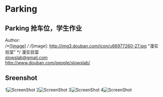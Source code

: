 Parking
=======
## Parking 抢车位，学生作业

Author:  
/*[![image]](http://www.douban.com/people/slowslab/)  */
/*[image]: http://img3.douban.com/icon/u66977260-27.jpg "漫实验室" */
漫实验室  
<slowslab@gmail.com>  
<http://www.douban.com/people/slowslab/>

## Sreenshot
1![ScreenShot](https://raw.github.com/TonnyTao/Parking/master/ScreenShot/1.png )
2![ScreenShot](https://raw.github.com/TonnyTao/Parking/master/ScreenShot/2.png)
3![ScreenShot](https://raw.github.com/TonnyTao/Parking/master/ScreenShot/3.png)
4![ScreenShot](https://raw.github.com/TonnyTao/Parking/master/ScreenShot/4.png)
